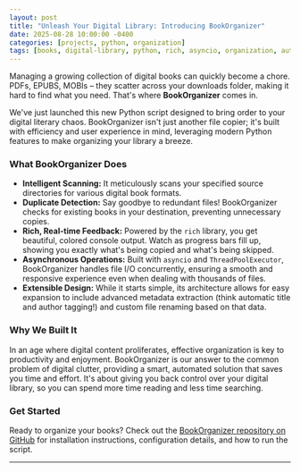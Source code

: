 ```yaml
---
layout: post
title: "Unleash Your Digital Library: Introducing BookOrganizer"
date: 2025-08-28 10:00:00 -0400
categories: [projects, python, organization]
tags: [books, digital-library, python, rich, asyncio, organization, automation]
---
```


Managing a growing collection of digital books can quickly become a chore. PDFs, EPUBS, MOBIs – they scatter across your downloads folder, making it hard to find what you need. That's where **BookOrganizer** comes in.

We've just launched this new Python script designed to bring order to your digital literary chaos. BookOrganizer isn't just another file copier; it's built with efficiency and user experience in mind, leveraging modern Python features to make organizing your library a breeze.

### What BookOrganizer Does

*   **Intelligent Scanning:** It meticulously scans your specified source directories for various digital book formats.
*   **Duplicate Detection:** Say goodbye to redundant files! BookOrganizer checks for existing books in your destination, preventing unnecessary copies.
*   **Rich, Real-time Feedback:** Powered by the `rich` library, you get beautiful, colored console output. Watch as progress bars fill up, showing you exactly what's being copied and what's being skipped.
*   **Asynchronous Operations:** Built with `asyncio` and `ThreadPoolExecutor`, BookOrganizer handles file I/O concurrently, ensuring a smooth and responsive experience even when dealing with thousands of files.
*   **Extensible Design:** While it starts simple, its architecture allows for easy expansion to include advanced metadata extraction (think automatic title and author tagging!) and custom file renaming based on that data.

### Why We Built It

In an age where digital content proliferates, effective organization is key to productivity and enjoyment. BookOrganizer is our answer to the common problem of digital clutter, providing a smart, automated solution that saves you time and effort. It's about giving you back control over your digital library, so you can spend more time reading and less time searching.

### Get Started

Ready to organize your books? Check out the [BookOrganizer repository on GitHub](https://github.com/jharri34/BookOrganizer) for installation instructions, configuration details, and how to run the script.

---
